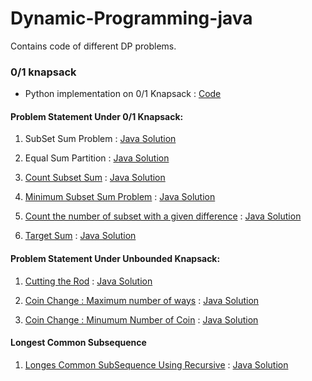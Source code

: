 # Dynamic-Programming-java
Contains code of different DP problems.


### 0/1 knapsack 

* Python implementation on 0/1 Knapsack : [Code](https://github.com/mohitsingla123/Dynamic-Programming-java/blob/master/0-1%20knapsack/pysolution.py)


#### Problem Statement Under 0/1 Knapsack:

1. SubSet Sum Problem : [Java Solution](https://github.com/mohitsingla123/Dynamic-Programming-java/blob/master/0-1%20knapsack/SubSet_Sum.java)

2. Equal Sum Partition : [Java Solution](https://github.com/mohitsingla123/Dynamic-Programming-java/blob/master/0-1%20knapsack/Equal_sun_Partition.java)

3. [Count Subset Sum](https://github.com/mohitsingla123/Dynamic-Programming-java/blob/master/Problem%20Statement/countsubset.txt)  : [Java Solution](https://github.com/mohitsingla123/Dynamic-Programming-java/blob/master/0-1%20knapsack/Count_Subset_sum.java)

4. [Minimum Subset Sum Problem](https://github.com/mohitsingla123/Dynamic-Programming-java/blob/master/Problem%20Statement/Mini_Subset_Sum_Difference.txt)  :  [Java Solution](https://github.com/mohitsingla123/Dynamic-Programming-java/blob/master/0-1%20knapsack/Minimum_Subset_Sum_Difference.java)

5. [Count the number of subset with a given difference](https://github.com/mohitsingla123/Dynamic-Programming-java/blob/master/Problem%20Statement/Count%20the%20number%20of%20subset%20with%20a%20given%20difference.txt)   :   [Java Solution](https://github.com/mohitsingla123/Dynamic-Programming-java/blob/master/0-1%20knapsack/TotalSubsetDifference.java) 

6. [Target Sum](https://github.com/mohitsingla123/Dynamic-Programming-java/blob/master/Problem%20Statement/TargetSum.txt)   :    [Java Solution](https://github.com/mohitsingla123/Dynamic-Programming-java/blob/master/0-1%20knapsack/TotalSubsetDifference.java) 



#### Problem Statement Under Unbounded Knapsack:

1. [Cutting the Rod](https://github.com/mohitsingla123/Dynamic-Programming-java/blob/master/Problem%20Statement/CuttingArod.txt)    :   [Java Solution](https://github.com/mohitsingla123/Dynamic-Programming-java/blob/master/Unbounded%20Knapsack/Cutting_A_Rod.java)

2. [Coin Change : Maximum number of ways](https://github.com/mohitsingla123/Dynamic-Programming-java/blob/master/Problem%20Statement/CoinChangeMaxNumber.txt)   :   [Java Solution](https://github.com/mohitsingla123/Dynamic-Programming-java/blob/master/Unbounded%20Knapsack/CoinChangeMaxNumber.java)

3. [Coin Change : Minumum Number of Coin](https://github.com/mohitsingla123/Dynamic-Programming-java/blob/master/Problem%20Statement/coinChangeMinCoin.txt)   :   [Java Solution](https://github.com/mohitsingla123/Dynamic-Programming-java/blob/master/Unbounded%20Knapsack/CoinChangeMinNumber.java)


#### Longest Common Subsequence

1. [Longes Common SubSequence Using Recursive](https://github.com/mohitsingla123/Dynamic-Programming-java/blob/master/Problem%20Statement/LongestCommonSubsequence.txt)   :   [Java Solution](https://github.com/mohitsingla123/Dynamic-Programming-java/tree/master/Longest%20Common%20Subsequence)
